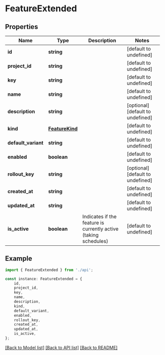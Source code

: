 # FeatureExtended


## Properties

Name | Type | Description | Notes
------------ | ------------- | ------------- | -------------
**id** | **string** |  | [default to undefined]
**project_id** | **string** |  | [default to undefined]
**key** | **string** |  | [default to undefined]
**name** | **string** |  | [default to undefined]
**description** | **string** |  | [optional] [default to undefined]
**kind** | [**FeatureKind**](FeatureKind.md) |  | [default to undefined]
**default_variant** | **string** |  | [default to undefined]
**enabled** | **boolean** |  | [default to undefined]
**rollout_key** | **string** |  | [optional] [default to undefined]
**created_at** | **string** |  | [default to undefined]
**updated_at** | **string** |  | [default to undefined]
**is_active** | **boolean** | Indicates if the feature is currently active (taking schedules) | [default to undefined]

## Example

```typescript
import { FeatureExtended } from './api';

const instance: FeatureExtended = {
    id,
    project_id,
    key,
    name,
    description,
    kind,
    default_variant,
    enabled,
    rollout_key,
    created_at,
    updated_at,
    is_active,
};
```

[[Back to Model list]](../README.md#documentation-for-models) [[Back to API list]](../README.md#documentation-for-api-endpoints) [[Back to README]](../README.md)
